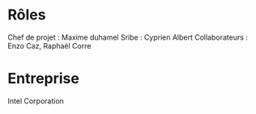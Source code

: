 # Rôles
Chef de projet : Maxime duhamel
Sribe : Cyprien Albert
Collaborateurs : Enzo Caz, Raphaël Corre

# Entreprise 
Intel Corporation